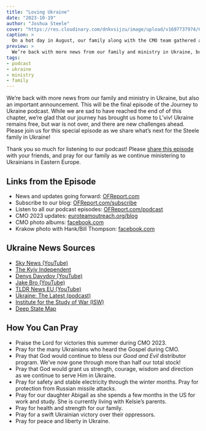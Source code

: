 ```yaml
---
title: "Loving Ukraine"
date: "2023-10-19"
author: "Joshua Steele"
cover: "https://res.cloudinary.com/dnkvsijzu/image/upload/v1697737974/OFReport/2023-10-19-loving-ukraine/hospital-concert-outside_jssam2.jpg"
caption: >
  On a hot day in August, our family along with the CMO team gathered at a hospital for wounded Ukrainian soldiers in L’viv. We room to room, singing Ukrainian songs, and sharing the Gospel.
preview: >
  We’re back with more news from our family and ministry in Ukraine, but also an important announcement. This will be the final episode of the Journey to Ukraine podcast. While we are sad to have reached the end of of this chapter, we’re glad that our journey has brought us home to L’viv! Ukraine remains free, but war is not over, and there are new challenges ahead. Please join us for this special episode as we share what’s next for the Steele family in Ukraine!
tags:
- podcast
- ukraine
- ministry
- family
---
```


We’re back with more news from our family and ministry in Ukraine, but also an important announcement. This will be the final episode of the Journey to Ukraine podcast. While we are sad to have reached the end of of this chapter, we’re glad that our journey has brought us home to L’viv! Ukraine remains free, but war is not over, and there are new challenges ahead. Please join us for this special episode as we share what’s next for the Steele family in Ukraine!

Thank you so much for listening to our podcast! Please [share this episode](https://podcasts.apple.com/us/podcast/journey-to-ukraine/id1613710582) with your friends, and pray for our family as we continue ministering to Ukrainians in Eastern Europe.

<article-spacer />

<div id="buzzsprout-player-13810350"></div><script src="https://www.buzzsprout.com/1953515/13810350-loving-ukraine.js?container_id=buzzsprout-player-13810350&player=small" type="text/javascript" charset="utf-8"></script>

## Links from the Episode

- News and updates going forward: [OFReport.com](https://ofreport.com/)
- Subscribe to our blog: [OFReport.com/subscribe](https://ofreport.com/subscribe/)
- Listen to all our podcast episodes: [OFReport.com/podcast](https://ofreport.com/podcast/)
- CMO 2023 updates: [euroteamoutreach.org/blog](https://euroteamoutreach.org/blog/)
- CMO photo albums: [facebook.com](https://www.facebook.com/euroteamoutreach/photos_albums)
- Krakow photo with Hank/Bill Thompson: [facebook.com](https://www.facebook.com/photo/?fbid=275459658525392&set=a.275241695213855)

## Ukraine News Sources

- [Sky News (YouTube)](https://www.youtube.com/playlist?list=PLG8IrydigQfdt7DcwVqs_COZ9RXC6jRUB)
- [The Kyiv Independent](https://kyivindependent.com/)
- [Denys Davydov (YouTube)](https://www.youtube.com/@DenysDavydov)
- [Jake Bro (YouTube)](https://www.youtube.com/@JakeBroe)
- [TLDR News EU (YouTube)](https://www.youtube.com/@TLDRnewsEU)
- [Ukraine: The Latest (podcast)](https://podcasts.apple.com/gb/podcast/ukraine-the-latest/id1612424182)
- [Institute for the Study of War (ISW)](https://www.understandingwar.org/)
- [Deep State Map](https://deepstatemap.live/)

## How You Can Pray

* Praise the Lord for victories this summer during CMO 2023.
* Pray for the many Ukrainians who heard the Gospel during CMO.
* Pray that God would continue to bless our *Good and Evil* distributor program. We’ve now gone through more than half our total stock!
* Pray that God would grant us strength, courage, wisdom and direction as we continue to serve Him in Ukraine.
* Pray for safety and stable electricity through the winter months. Pray for protection from Russian missile attacks.
* Pray for our daughter Abigail as she spends a few months in the US for work and study. She is currently living with Kelsie’s parents.
* Pray for health and strength for our family.
* Pray for a swift Ukrainian victory over their oppressors.
* Pray for peace and liberty in Ukraine.

<article-callout content="Keep scrolling for more photos from our family and ministry..." />

<article-image publicId="OFReport/2023-10-19-loving-ukraine/blue-van-garage_d7qrpt" width="768" caption="To those of you who generously donated to help us by the “New Blue Van”, thank you so much! It runs like a charm, and it has transported Ukrainians, Americans, Belorussians, and Slovaks (and their stuff!) all over Eastern Europe. We are truly grateful for God’s provision!" />

<article-image publicId="OFReport/2023-10-19-loving-ukraine/josh-nathan-kels-2023_x9vt7u" width="768" caption="As CMO 2023 began, it was great to have Nathan Day back on the “right side” of the Atlantic! 😁" />

<article-image publicId="OFReport/2023-10-19-loving-ukraine/girls-practicing_wjyzog" width="768" caption="Our older three girls practice an acapella rendition of Amazing Grace in preparation for our concert outreaches." />

<article-image publicId="OFReport/2023-10-19-loving-ukraine/hospital-concert-hallway_cwroqt" width="768" caption="During the summer project, we were invited to sing at a local hospital for wounded Ukrainian soldiers." />

<article-image publicId="OFReport/2023-10-19-loving-ukraine/hospital-concert-singing_hf17rc" width="768" caption="Sometimes it was hard to fit everyone in, but sang with joy in our hearts and smiles on our faces. Afterwards, each soldier received a copy of *Good and Evil*." />

<article-image publicId="OFReport/2023-10-19-loving-ukraine/hos-nad-bill-team-meeting_vxycwl" width="768" caption="Team meeting in the mountains (CMO 2023)" />

<article-image publicId="OFReport/2023-10-19-loving-ukraine/kelsie-costume_phxvfg" height="768" caption="Kelsie tries on her new costume for the concert. (*Good and Evil* books at the ready!)" />

<article-image publicId="OFReport/2023-10-19-loving-ukraine/radekhiv-concert_s182gx" width="768" caption="Singing at the Radekhiv city festival" />

<article-image publicId="OFReport/2023-10-19-loving-ukraine/bill-ge-handout-radekhiv_srrzhw" height="768" caption="As always, when the concert is over, we break out the cases of *Good and Evil* and give them away as fast as we can. At this concert, we gave out all 10 cases that we had with us!" />

<article-image publicId="OFReport/2023-10-19-loving-ukraine/cmo-2023-team-photo_z7zjlm" width="768" caption="The CMO 2023 team. From the left: Hosanna, Bill, Nathan, Joshua, Abigail" />

<article-image publicId="OFReport/2023-10-19-loving-ukraine/potatoes-in-bucha_yyqsrd" height="768" caption="Earlier this year, we collaborated with a man in our church to supply nearly a ton of potatoes to families in Bucha. Each of these families lost loved ones who were murdered by the Russians in the early days of the occupation." />








<article-image publicId="OFReport/2023-10-19-loving-ukraine/zilina-steeles-horyoviis_gldruj" width="768" caption="During a recent visit to Slovakia, it was great to see our Ukrainian friends the Horyovii family!" />

<article-image publicId="OFReport/2023-10-19-loving-ukraine/church-kids-prayer_xfa340" width="768" caption="Prayer for the kids at our church in L’viv" />

<article-image publicId="OFReport/2023-10-19-loving-ukraine/abbie-last-sunday_pazyln" width="768" caption="This was Abigail’s last Sunday in L’viv before she left for the US." />

<article-image publicId="OFReport/2023-10-19-loving-ukraine/daddy-mia-shopping-cart_irfxax" width="768" caption="Daddy and Mia cruising through the local hardware store!" />

<article-image publicId="OFReport/2023-10-19-loving-ukraine/dad-kids-game_cu9tve" width="768" caption="“We convinced Dad to play Sequence with us!”" />

<article-image publicId="OFReport/2023-10-19-loving-ukraine/abigail-18_ibdqb8" height="768" caption="Hard to believe that our sweet Abbie is 18!" />

<article-image publicId="OFReport/2023-10-19-loving-ukraine/kids-bike_ya6crp" height="768" caption="We got the bikes fixed in time to ride while the weather was still nice. They had a blast!" />

<article-image publicId="OFReport/2023-10-19-loving-ukraine/krakow-airport_zhz5mt" width="768" caption="4am at the Krakow airport, saying good-bye to my little girl. 🥲💞" />

<article-image publicId="OFReport/2023-10-19-loving-ukraine/kelsie-joshua-19-years_hlkpsw" width="768" caption="Kelsie and I recently celebrated 19 years of marriage. How the years have flown by. God is so, so faithful!" />
